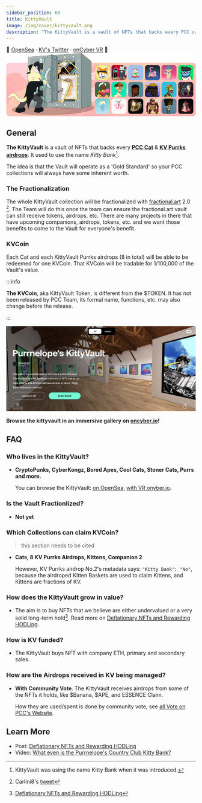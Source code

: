 ```yaml
---
sidebar_position: 60
title: KittyVault
image: /img/cover/kittyvault.png
description: "The KittyVault is a vault of NFTs that backs every PCC cat & first 8 airdrops. It is the 'Gold Standard' that keeps your PCC NFTs secured."
---
```


🏦
[OpenSea](https://opensea.io/kittyvault.pcc.eth) ·
[KV's Twitter](https://twitter.com/KittyVault) ·
[onCyber VR](https://oncyber.io/spaces/RKJMFEwiVG8f6V1aPL08)
🏦
![](./assets/kittyvault.png)

## General

**The KittyVault** is a vault of NFTs that backs every [**PCC Cat**](../collections/cats/index.md) & [**KV Purrks airdrops**](../collections/kittyvault-purrks/index.md). It used to use the name _Kitty Bank_[^1].

The idea is that the Vault will operate as a 'Gold Standard' so your PCC collections will always have some inherent worth.

### The Fractionalization

The whole KittyVault collection will be fractionalized with [fractional.art](https://fractional.art) 2.0 [^2]. The Team will do this once the team can ensure the fractional.art vault can still receive tokens, airdrops, etc. There are many projects in there that have upcoming companions, airdrops, tokens, etc. and we want those benefits to come to the Vault for everyone's benefit.

### KVCoin

Each Cat and each KittyVault Purrks airdrops (8 in total) will be able to be redeemed for one KVCoin. That KVCoin will be tradable for 1/100,000 of the Vault's value.

:::info

**The KVCoin**, aka KittyVault Token, is different from the $TOKEN. It has not been released by PCC Team, its formal name, functions, etc. may also change before the release.

:::

[![](./assets/oncyber.jpg)](https://oncyber.io/spaces/RKJMFEwiVG8f6V1aPL08)

**Browse the kittyvault in an immersive gallery on [oncyber.io](https://oncyber.io/spaces/RKJMFEwiVG8f6V1aPL08)!**

## FAQ

### Who lives in the KittyVault?

- **CryptoPunks, CyberKongz, Bored Apes, Cool Cats, Stoner Cats, Purrs and more.**

  You can browse the KittyVault: [on OpenSea](https://opensea.io/kittyvault.pcc.eth), [with VR onyber.io](https://oncyber.io/spaces/RKJMFEwiVG8f6V1aPL08).

### Is the Vault Fractionlized?

- **Not yet**

### Which Collections can claim KVCoin?

> this section needs to be cited

- **Cats, 8 KV Purrks Airdrops, Kittens, Companion 2**

  However, KV Purrks airdrop No.2's metadata says: `"Kitty Bank": "No"`, because the airdroped Kitten Baskets are used to claim Kittens, and Kittens are fractions of KV.

### How does the KittyVault grow in value?

- The aim is to buy NFTs that we believe are either undervalued or a very solid long-term hold[^3]. Read more on [Deflationary NFTs and Rewarding HODLing](/posts/2021/08/15/post/deflationary-nfts-and-rewarding-hodling-kittybank).

### How is KV funded?

- The KittyVault buys NFT with company ETH, primary and secondary sales.

### How are the Airdrops received in KV being managed?

- **With Community Vote**. The KittyVault receives airdrops from some of the NFTs it holds, like $Banana, $APE, and ESSENCE Claim.

  How they are used/spent is done by community vote, see [all Vote on PCC's Website](https://www.purrnelopescountryclub.com/voting).

## Learn More

- Post: [Deflationary NFTs and Rewarding HODLing](/posts/2021/08/15/post/deflationary-nfts-and-rewarding-hodling-kittybank)
- Video: [What even is the Purrnelope's Country Club Kitty Bank?](/posts/learn/what-is-pcc-kitty-bank)

[^1]: KittyVault was using the name Kitty Bank when it was introduced.
[^2]: Carlini8's [tweet](https://twitter.com/Carlini8N/status/1479861487380443140)
[^3]: [Deflationary NFTs and Rewarding HODLing](/posts/2021/08/15/post/deflationary-nfts-and-rewarding-hodling-kittybank)
